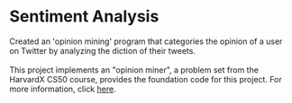 # Sentiment Analysis
Created an 'opinion mining' program that categories the opinion of a user on Twitter by analyzing the diction of their tweets.
<br><br>
This project implements an "opinion miner", a problem set from the HarvardX CS50 course, provides the foundation code for this project. For more information, click [here](https://docs.cs50.net/problems/sentiments/sentiments.html).

